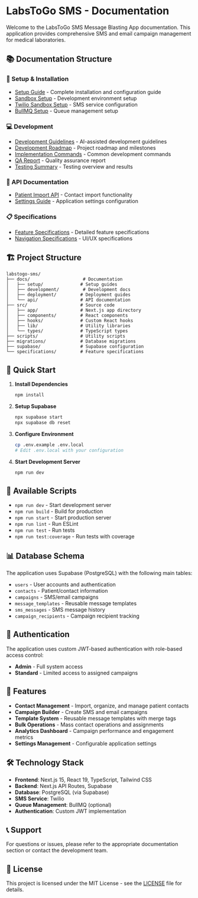 # LabsToGo SMS - Documentation

Welcome to the LabsToGo SMS Message Blasting App documentation. This application provides comprehensive SMS and email campaign management for medical laboratories.

## 📚 Documentation Structure

### 🚀 Setup & Installation

- [Setup Guide](docs/setup/SETUP_GUIDE.md) - Complete installation and configuration guide
- [Sandbox Setup](docs/setup/SANDBOX_SETUP.md) - Development environment setup
- [Twilio Sandbox Setup](docs/setup/TWILIO_SANDBOX_SETUP.md) - SMS service configuration
- [BullMQ Setup](docs/setup/BULLMQ_SETUP.md) - Queue management setup

### 💻 Development

- [Development Guidelines](docs/development/AI_DEVELOPMENT_GUIDELINES.md) - AI-assisted development guidelines
- [Development Roadmap](docs/development/DEVELOPMENT_ROADMAP.md) - Project roadmap and milestones
- [Implementation Commands](docs/development/IMPLEMENTATION_COMMANDS.md) - Common development commands
- [QA Report](docs/development/QA_REPORT.md) - Quality assurance report
- [Testing Summary](docs/development/TESTING_SUMMARY.md) - Testing overview and results

### 🔌 API Documentation

- [Patient Import API](docs/api/PATIENT_IMPORT_DOCUMENTATION.md) - Contact import functionality
- [Settings Guide](docs/api/SETTINGS_GUIDE.md) - Application settings configuration

### 📋 Specifications

- [Feature Specifications](specifications/features/) - Detailed feature specifications
- [Navigation Specifications](specifications/navigation/) - UI/UX specifications

## 🏗️ Project Structure

```
labstogo-sms/
├── docs/                    # Documentation
│   ├── setup/              # Setup guides
│   ├── development/         # Development docs
│   ├── deployment/         # Deployment guides
│   └── api/                # API documentation
├── src/                    # Source code
│   ├── app/                # Next.js app directory
│   ├── components/         # React components
│   ├── hooks/              # Custom React hooks
│   ├── lib/                # Utility libraries
│   └── types/              # TypeScript types
├── scripts/                # Utility scripts
├── migrations/             # Database migrations
├── supabase/               # Supabase configuration
└── specifications/         # Feature specifications
```

## 🚀 Quick Start

1. **Install Dependencies**

   ```bash
   npm install
   ```

2. **Setup Supabase**

   ```bash
   npx supabase start
   npx supabase db reset
   ```

3. **Configure Environment**

   ```bash
   cp .env.example .env.local
   # Edit .env.local with your configuration
   ```

4. **Start Development Server**
   ```bash
   npm run dev
   ```

## 🔧 Available Scripts

- `npm run dev` - Start development server
- `npm run build` - Build for production
- `npm run start` - Start production server
- `npm run lint` - Run ESLint
- `npm run test` - Run tests
- `npm run test:coverage` - Run tests with coverage

## 📊 Database Schema

The application uses Supabase (PostgreSQL) with the following main tables:

- `users` - User accounts and authentication
- `contacts` - Patient/contact information
- `campaigns` - SMS/email campaigns
- `message_templates` - Reusable message templates
- `sms_messages` - SMS message history
- `campaign_recipients` - Campaign recipient tracking

## 🔐 Authentication

The application uses custom JWT-based authentication with role-based access control:

- **Admin** - Full system access
- **Standard** - Limited access to assigned campaigns

## 📱 Features

- **Contact Management** - Import, organize, and manage patient contacts
- **Campaign Builder** - Create SMS and email campaigns
- **Template System** - Reusable message templates with merge tags
- **Bulk Operations** - Mass contact operations and assignments
- **Analytics Dashboard** - Campaign performance and engagement metrics
- **Settings Management** - Configurable application settings

## 🛠️ Technology Stack

- **Frontend**: Next.js 15, React 19, TypeScript, Tailwind CSS
- **Backend**: Next.js API Routes, Supabase
- **Database**: PostgreSQL (via Supabase)
- **SMS Service**: Twilio
- **Queue Management**: BullMQ (optional)
- **Authentication**: Custom JWT implementation

## 📞 Support

For questions or issues, please refer to the appropriate documentation section or contact the development team.

## 📄 License

This project is licensed under the MIT License - see the [LICENSE](LICENSE) file for details.
